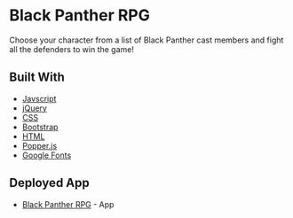 # Black Panther RPG

Choose your character from a list of Black Panther cast members and fight all the defenders to win the game! 

## Built With 

- [Javscript](https://www.javascript.com/)
- [jQuery](https://jquery.com/)
- [CSS](https://developer.mozilla.org/en-US/docs/Web/CSS)
- [Bootstrap](https://getbootstrap.com/)
- [HTML](https://www.w3schools.com/html/)
- [Popper.js](https://popper.js.org/)
- [Google Fonts](https://fonts.google.com/)

## Deployed App
* [Black Panther RPG](https://marleeg.github.io/Black_Panther_RPG/) - App
